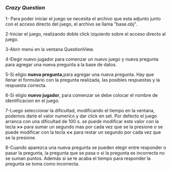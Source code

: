 ﻿### 						*Crazy Question*

1- Para poder iniciar el juego se necesita el archivo que esta adjunto junto con el acceso directo del juego, el archivo se llama "base.obj". 

2-Iniciar el juego, realizando doble click izquierdo sobre el acceso directo al juego.

3-Abrir menú en la ventana QuestionView. 

4-Elegir nuevo jugador para comenzar un nuevo juego y nueva pregunta para agregar una nueva pregunta a la base de datos.

5-Si eligio **nueva pregunta**,para agregar una nueva pregunta. Hay que llenar el formulario con la pregunta realizada, las posibles respuestas y la respuesta correcta.

6-Si eligio **nuevo jugador**, para comenzar se debe colocar el nombre de identificacion en el juego. 

7-Luego seleccionar la dificultad, modificando el tiempo en la ventana, podemos darle el valor numerico y dar click en set. Por defecto el juego arranca con una dificultad de 100 s.
  se puede modificar este valor con la tecla **>>** para sumar un segundo mas por cada vez que se la presione o se puede modificar con la tecla **<<** para restar un segundo por cada vez 
  que se la presione. 

8-Cuando aparezca una nueva pregunta se pueden elegir entre responder o pasar la pregunta, la pregunta que se pasa o si la pregunta es incorrecta no se suman puntos.
  Además si se te acaba el tiempo para responder la pregunta se toma como incorrecta.

